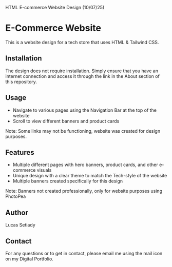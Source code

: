HTML E-commerce Website Design (10/07/25)
# E-Commerce Website
This is a website design for a tech store that uses HTML & Tailwind CSS.

## Installation
The design does not require installation. Simply ensure that you have an internet connection and access it through the link in the About section of this repository.

## Usage
- Navigate to various pages using the Navigation Bar at the top of the website
- Scroll to view different banners and product cards

Note: Some links may not be functioning, website was created for design purposes.

## Features
- Multiple different pages with hero banners, product cards, and other e-commerce visuals
- Unique design with a clear theme to match the Tech-style of the website
- Multiple banners created specifically for this design

Note: Banners not created professionally, only for website purposes using PhotoPea

## Author
Lucas Setiady   

## Contact
For any questions or to get in contact, please email me using the mail icon on my Digital Portfolio. 